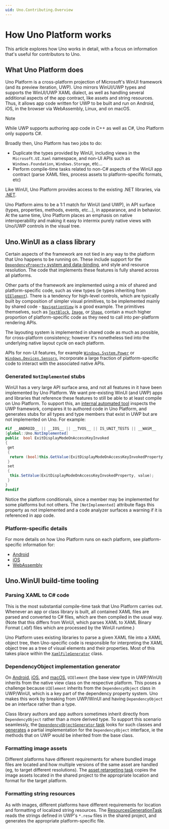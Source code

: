 ```yaml
---
uid: Uno.Contributing.Overview
---
```


# How Uno Platform works

This article explores how Uno works in detail, with a focus on information that's useful for contributors to Uno.

## What Uno Platform does

Uno Platform is a cross-platform projection of Microsoft's WinUI framework (and its preview iteration, UWP). Uno mirrors WinUI/UWP types and supports the WinUI/UWP XAML dialect, as well as handling several additional aspects of the app contract, like assets and string resources. Thus, it allows app code written for UWP to be built and run on Android, iOS, in the browser via WebAssembly, Linux, and on macOS.

> [!NOTE]
> While UWP supports authoring app code in C++ as well as C#, Uno Platform only supports C#.

Broadly then, Uno Platform has two jobs to do:

* Duplicate the types provided by WinUI, including views in the `Microsoft.UI.Xaml` namespace, and non-UI APIs such as `Windows.Foundation`, `Windows.Storage`, etc...
* Perform compile-time tasks related to non-C# aspects of the WinUI app contract (parse XAML files, process assets to platform-specific formats, etc)

Like WinUI, Uno Platform provides access to the existing .NET libraries, via [.NET](https://dotnet.microsoft.com/en-us/).

Uno Platform aims to be a 1:1 match for WinUI (and UWP), in API surface (types, properties, methods, events, etc...), in appearance, and in behavior. At the same time, Uno Platform places an emphasis on native interoperability and making it easy to intermix purely native views with Uno/UWP controls in the visual tree.

## Uno.WinUI as a class library

Certain aspects of the framework are not tied in any way to the platform that Uno happens to be running on. These include support for the [`DependencyProperty` system and data-binding](https://learn.microsoft.com/windows/uwp/xaml-platform/dependency-properties-overview), and style and resource resolution. The code that implements these features is fully shared across all platforms.

Other parts of the framework are implemented using a mix of shared and platform-specific code, such as view types (ie types inheriting from [`UIElement`](https://learn.microsoft.com/uwp/api/windows.ui.xaml.uielement)). There is a tendency for high-level controls, which are typically built by composition of simpler visual primitives, to be implemented mainly by shared code - [`NavigationView`](https://github.com/unoplatform/uno/tree/master/src/Uno.UI/UI/Xaml/Controls/NavigationView) is a good example. The primitives themselves, such as [`TextBlock`](https://github.com/unoplatform/uno/tree/master/src/Uno.UI/UI/Xaml/Controls/TextBlock), [`Image`](https://github.com/unoplatform/uno/tree/master/src/Uno.UI/UI/Xaml/Controls/Image), or [`Shape`](https://github.com/unoplatform/uno/tree/master/src/Uno.UI/UI/Xaml/Shapes), contain a much higher proportion of platform-specific code as they need to call into per-platform rendering APIs.

The layouting system is implemented in shared code as much as possible, for cross-platform consistency; however it's nonetheless tied into the underlying native layout cycle on each platform.

APIs for non-UI features, for example [`Windows.System.Power`](../features/windows-system-power.md) or [`Windows.Devices.Sensors`](../features/windows-devices-sensors.md), incorporate a large fraction of platform-specific code to interact with the associated native APIs.

### Generated `NotImplemented` stubs

WinUI has a very large API surface area, and not all features in it have been implemented by Uno Platform. We want pre-existing WinUI (and UWP) apps and libraries that reference these features to still be able to at least compile on Uno Platform. To support this, an [internal automated tool](https://github.com/unoplatform/uno/tree/master/src/Uno.UWPSyncGenerator) inspects the UWP framework, compares it to authored code in Uno Platform, and generates stubs for all types and type members that exist in UWP but are not implemented on Uno. For example:

```csharp
#if __ANDROID__ || __IOS__ || __TVOS__ || IS_UNIT_TESTS || __WASM__
[global::Uno.NotImplemented]
public  bool ExitDisplayModeOnAccessKeyInvoked
{
 get
 {
  return (bool)this.GetValue(ExitDisplayModeOnAccessKeyInvokedProperty);
 }
 set
 {
  this.SetValue(ExitDisplayModeOnAccessKeyInvokedProperty, value);
 }
}
#endif
```

Notice the platform conditionals, since a member may be implemented for some platforms but not others. The `[NotImplemented]` attribute flags this property as not implemented and a code analyzer surfaces a warning if it is referenced in app code.

### Platform-specific details

For more details on how Uno Platform runs on each platform, see platform-specific information for:

* [Android](uno-internals-android.md)
* [iOS](uno-internals-ios.md)
* [WebAssembly](uno-internals-wasm.md)

## Uno.WinUI build-time tooling

### Parsing XAML to C# code

This is the most substantial compile-time task that Uno Platform carries out. Whenever an app or class library is built, all contained XAML files are parsed and converted to C# files, which are then compiled in the usual way. (Note that this differs from WinUI, which parses XAML to XAML Binary Format (.xbf) files which are processed by the WinUI runtime.)

Uno Platform uses existing libraries to parse a given XAML file into a XAML object tree, then Uno-specific code is responsible for interpreting the XAML object tree as a tree of visual elements and their properties. Most of this takes place within the [`XamlFileGenerator`](https://github.com/unoplatform/uno/blob/master/src/SourceGenerators/Uno.UI.SourceGenerators/XamlGenerator/XamlFileGenerator.cs) class.

### DependencyObject implementation generator

On [Android](uno-internals-android.md), [iOS](uno-internals-ios.md), and [macOS](uno-internals-macos.md), `UIElement` (the base view type in UWP/WinUI) inherits from the native view class on the respective platform. This poses a challenge because `UIElement` inherits from the `DependencyObject` class in UWP/WinUI, which is a key part of the dependency property system. Uno makes this work by breaking from UWP/WinUI and having `DependencyObject` be an interface rather than a type.

Class library authors and app authors sometimes inherit directly from `DependencyObject` rather than a more derived type. To support this scenario seamlessly, the [`DependencyObjectGenerator` task](https://github.com/unoplatform/uno/blob/master/src/SourceGenerators/Uno.UI.SourceGenerators/DependencyObject/DependencyObjectGenerator.cs) looks for such classes and [generates](https://github.com/unoplatform/Uno.SourceGeneration) a partial implementation for the `DependencyObject` interface, ie the methods that on UWP would be inherited from the base class.

### Formatting image assets

Different platforms have different requirements for where bundled image files are located and how multiple versions of the same asset are handled (eg, to target different resolutions). The [asset retargeting task](https://github.com/unoplatform/uno/blob/master/src/SourceGenerators/Uno.UI.Tasks/Assets/RetargetAssets.cs) copies the image assets located in the shared project to the appropriate location and format for the target platform.

### Formatting string resources

As with images, different platforms have different requirements for location and formatting of localized string resources. The [ResourcesGenerationTask](https://github.com/unoplatform/uno/blob/master/src/SourceGenerators/Uno.UI.Tasks/ResourcesGenerator/ResourcesGenerationTask.cs) reads the strings defined in UWP's `*.resw` files in the shared project, and generates the appropriate platform-specific file.
